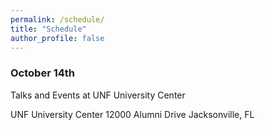 ```yaml
---
permalink: /schedule/
title: "Schedule"
author_profile: false
---
```


### October 14th

Talks and Events at UNF University Center

UNF University Center
12000 Alumni Drive
Jacksonville, FL

<table cellspacing="0" cellpadding="0" dir="ltr" border="1" style="table-layout:fixed;font-size:10pt;font-family:Arial;width:0px;border-collapse:collapse;border:none">
  <thead>
    <tr style="height:21px;">
      <th>Time</th>
      <th>Track 1</th>
      <th>Track 2</th>
      <th>Track 3</th>
    </tr>
  </thead><colgroup><col width="80"><col width="578"><col width="463"><col width="557"></colgroup>
  <tbody>
    <tr style="height:21px;">
      <td style="border-right:1px solid #000000;border-bottom:1px solid #000000;border-left:1px solid #000000;overflow:hidden;padding:2px 3px 2px 3px;vertical-align:bottom;background-color:#ffffff;font-weight:bold;" data-sheets-value="{&quot;1&quot;:2,&quot;2&quot;:&quot;08:00-08:30&quot;}">08:00-08:30</td>
      <td style="border-right:1px solid #000000;border-bottom:1px solid #000000;overflow:hidden;padding:2px 3px 2px 3px;vertical-align:bottom;background-color:#ffffff;text-align:center;" rowspan="1" colspan="3" data-sheets-value="{&quot;1&quot;:2,&quot;2&quot;:&quot;Registration&quot;}">Registration</td>
    </tr>
    <tr style="height:21px;">
      <td style="border-right:1px solid #000000;border-bottom:1px solid #000000;border-left:1px solid #000000;overflow:hidden;padding:2px 3px 2px 3px;vertical-align:bottom;background-color:#ffffff;font-weight:bold;" data-sheets-value="{&quot;1&quot;:2,&quot;2&quot;:&quot;08:30-09:00&quot;}">08:30-09:00</td>
      <td style="border-right:1px solid #000000;border-bottom:1px solid #000000;overflow:hidden;padding:2px 3px 2px 3px;vertical-align:bottom;background-color:#ffffff;text-align:center;" rowspan="1" colspan="3" data-sheets-value="{&quot;1&quot;:2,&quot;2&quot;:&quot;Opening Ceremonies&quot;}">Opening Ceremonies</td>
    </tr>
    <tr style="height:21px;">
      <td style="border-right:1px solid #000000;border-bottom:1px solid #000000;border-left:1px solid #000000;overflow:hidden;padding:2px 3px 2px 3px;vertical-align:bottom;background-color:#ffffff;font-weight:bold;" data-sheets-value="{&quot;1&quot;:2,&quot;2&quot;:&quot;09:00-10:00&quot;}">09:00-10:00</td>
      <td style="border-right:1px solid #000000;border-bottom:1px solid #000000;overflow:hidden;padding:2px 3px 2px 3px;vertical-align:bottom;background-color:#ffffff;text-align:center;" rowspan="1" colspan="3" data-sheets-value="{&quot;1&quot;:2,&quot;2&quot;:&quot;Keynote: Kevin Johnson, CEO of Secure Ideas&quot;}">Keynote: Kevin Johnson, CEO of Secure Ideas</td>
    </tr>
    <tr style="height:21px;">
      <td style="border-right:1px solid #000000;border-bottom:1px solid #000000;border-left:1px solid #000000;overflow:hidden;padding:2px 3px 2px 3px;vertical-align:bottom;background-color:#ffffff;font-weight:bold;" data-sheets-value="{&quot;1&quot;:2,&quot;2&quot;:&quot;10:00-11:00&quot;}">10:00-11:00</td>
      <td style="border-right:1px solid #000000;border-bottom:1px solid #000000;overflow:hidden;padding:2px 3px 2px 3px;vertical-align:bottom;background-color:#ffffff;text-align:center;" data-sheets-value="{&quot;1&quot;:2,&quot;2&quot;:&quot;Craig Galley: Malware Analysis - Presentation w/Demos&quot;}">Craig Galley: Malware Analysis - Presentation w/Demos</td>
      <td style="border-right:1px solid #000000;border-bottom:1px solid #000000;overflow:hidden;padding:2px 3px 2px 3px;vertical-align:bottom;background-color:#ffffff;text-align:center;" data-sheets-value="{&quot;1&quot;:2,&quot;2&quot;:&quot;Gina Yacone: The CISO's Playbook - Crafting a Cybersecurity Strategy for AI&quot;}">Gina Yacone: The CISO's Playbook - Crafting a Cybersecurity Strategy for AI</td>
      <td style="border-right:1px solid #000000;border-bottom:1px solid #000000;overflow:hidden;padding:2px 3px 2px 3px;vertical-align:bottom;background-color:#ffffff;text-align:center;" data-sheets-value="{&quot;1&quot;:2,&quot;2&quot;:&quot;Steve Wingate: TBD&quot;}">Steve Wingate: TBD</td>
    </tr>
    <tr style="height:21px;">
      <td style="border-right:1px solid #000000;border-bottom:1px solid #000000;border-left:1px solid #000000;overflow:hidden;padding:2px 3px 2px 3px;vertical-align:bottom;background-color:#ffffff;font-weight:bold;" data-sheets-value="{&quot;1&quot;:2,&quot;2&quot;:&quot;11:00-12:00&quot;}">11:00-12:00</td>
      <td style="border-right:1px solid #000000;border-bottom:1px solid #000000;overflow:hidden;padding:2px 3px 2px 3px;vertical-align:bottom;background-color:#ffffff;text-align:center;" data-sheets-value="{&quot;1&quot;:2,&quot;2&quot;:&quot;CISO Panel&quot;}">CISO Panel</td>
      <td style="border-right:1px solid #000000;border-bottom:1px solid #000000;overflow:hidden;padding:2px 3px 2px 3px;vertical-align:bottom;background-color:#ffffff;text-align:center;" data-sheets-value="{&quot;1&quot;:2,&quot;2&quot;:&quot;Johannes Ullrich: Supply Chain Security&quot;}">Johannes Ullrich: Supply Chain Security</td>
      <td style="border-right:1px solid #000000;border-bottom:1px solid #000000;overflow:hidden;padding:2px 3px 2px 3px;vertical-align:bottom;background-color:#ffffff;text-align:center;" data-sheets-value="{&quot;1&quot;:2,&quot;2&quot;:&quot;Ed Spencer:  A Revisit of How to Land Your First Infosec Job&quot;}">Ed Spencer:  A Revisit of How to Land Your First Infosec Job</td>
    </tr>
    <tr style="height:21px;">
      <td style="border-right:1px solid #000000;border-bottom:1px solid #000000;border-left:1px solid #000000;overflow:hidden;padding:2px 3px 2px 3px;vertical-align:bottom;background-color:#ffffff;font-weight:bold;" data-sheets-value="{&quot;1&quot;:2,&quot;2&quot;:&quot;12:00-13:00&quot;}">12:00-13:00</td>
      <td style="border-right:1px solid #000000;border-bottom:1px solid #000000;overflow:hidden;padding:2px 3px 2px 3px;vertical-align:bottom;background-color:#ffffff;color:#1f1f1f;text-align:center;" rowspan="1" colspan="3" data-sheets-value="{&quot;1&quot;:2,&quot;2&quot;:&quot;Lunch&quot;}">Lunch</td>
    </tr>
    <tr style="height:21px;">
      <td style="border-right:1px solid #000000;border-bottom:1px solid #000000;border-left:1px solid #000000;overflow:hidden;padding:2px 3px 2px 3px;vertical-align:bottom;background-color:#ffffff;font-weight:bold;" data-sheets-value="{&quot;1&quot;:2,&quot;2&quot;:&quot;13:00-14:00&quot;}">13:00-14:00</td>
      <td style="border-right:1px solid #000000;border-bottom:1px solid #000000;overflow:hidden;padding:2px 3px 2px 3px;vertical-align:bottom;background-color:#ffffff;text-align:center;" data-sheets-value="{&quot;1&quot;:2,&quot;2&quot;:&quot;Women in Tech Panel&quot;}">Women in Tech Panel</td>
      <td style="border-right:1px solid #000000;border-bottom:1px solid #000000;overflow:hidden;padding:2px 3px 2px 3px;vertical-align:bottom;background-color:#ffffff;text-align:center;" data-sheets-value="{&quot;1&quot;:2,&quot;2&quot;:&quot;Dale Rodriguez: Mystified by the alphabet soup of cloud native security?&quot;}">Dale Rodriguez: Mystified by the alphabet soup of cloud native security?</td>
      <td style="border-right:1px solid #000000;border-bottom:1px solid #000000;overflow:hidden;padding:2px 3px 2px 3px;vertical-align:bottom;background-color:#ffffff;text-align:center;" data-sheets-value="{&quot;1&quot;:2,&quot;2&quot;:&quot;Nathan Nye: Ultra-Efficient MIFARE Classic Attacks and New Frontiers in Smartcard Security&quot;}">Nathan Nye: Ultra-Efficient MIFARE Classic Attacks and New Frontiers in Smartcard Security</td>
    </tr>
    <tr style="height:21px;">
      <td style="border-right:1px solid #000000;border-bottom:1px solid #000000;border-left:1px solid #000000;overflow:hidden;padding:2px 3px 2px 3px;vertical-align:bottom;background-color:#ffffff;font-weight:bold;" data-sheets-value="{&quot;1&quot;:2,&quot;2&quot;:&quot;14:00-15:00&quot;}">14:00-15:00</td>
      <td style="border-right:1px solid #000000;border-bottom:1px solid #000000;overflow:hidden;padding:2px 3px 2px 3px;vertical-align:bottom;background-color:#ffffff;text-align:center;" data-sheets-value="{&quot;1&quot;:2,&quot;2&quot;:&quot;Mikkel Ole Romer: TBD&quot;}">Mikkel Ole Romer: TBD</td>
      <td style="border-right:1px solid #000000;border-bottom:1px solid #000000;overflow:hidden;padding:2px 3px 2px 3px;vertical-align:bottom;background-color:#ffffff;text-align:center;" data-sheets-value="{&quot;1&quot;:2,&quot;2&quot;:&quot;Surfer Dave: Manipulation, Deception, and Coercion: Why SE Tactics Work&quot;}">Surfer Dave: Manipulation, Deception, and Coercion: Why SE Tactics Work</td>
      <td style="border-right:1px solid #000000;border-bottom:1px solid #000000;overflow:hidden;padding:2px 3px 2px 3px;vertical-align:bottom;background-color:#ffffff;text-align:center;" data-sheets-value="{&quot;1&quot;:2,&quot;2&quot;:&quot;Closed&quot;}">Closed</td>
    </tr>
    <tr style="height:21px;">
      <td style="border-right:1px solid #000000;border-bottom:1px solid #000000;border-left:1px solid #000000;overflow:hidden;padding:2px 3px 2px 3px;vertical-align:bottom;background-color:#ffffff;font-weight:bold;" data-sheets-value="{&quot;1&quot;:2,&quot;2&quot;:&quot;15:00-16:00&quot;}">15:00-16:00</td>
      <td style="border-right:1px solid #000000;border-bottom:1px solid #000000;overflow:hidden;padding:2px 3px 2px 3px;vertical-align:bottom;background-color:#ffffff;text-align:center;" data-sheets-value="{&quot;1&quot;:2,&quot;2&quot;:&quot;Carlos Rodriguez: Intersection of Incident Response, Disaster Recovery and Crisis Management&quot;}">Carlos Rodriguez: Intersection of Incident Response, Disaster Recovery and Crisis Management</td>
      <td style="border-right:1px solid #000000;border-bottom:1px solid #000000;overflow:hidden;padding:2px 3px 2px 3px;vertical-align:bottom;background-color:#ffffff;text-align:center;" data-sheets-value="{&quot;1&quot;:2,&quot;2&quot;:&quot;Taryn Swietek: TBD&quot;}">Taryn Swietek: TBD</td>
      <td style="border-right:1px solid #000000;border-bottom:1px solid #000000;overflow:hidden;padding:2px 3px 2px 3px;vertical-align:bottom;background-color:#ffffff;text-align:center;" data-sheets-value="{&quot;1&quot;:2,&quot;2&quot;:&quot;Closed&quot;}">Closed</td>
    </tr>
    <tr style="height:21px;">
      <td style="border-right:1px solid #000000;border-bottom:1px solid #000000;border-left:1px solid #000000;overflow:hidden;padding:2px 3px 2px 3px;vertical-align:bottom;background-color:#ffffff;font-weight:bold;" data-sheets-value="{&quot;1&quot;:2,&quot;2&quot;:&quot;16:00-16:30&quot;}">16:00-16:30</td>
      <td style="border-right:1px solid #000000;border-bottom:1px solid #000000;overflow:hidden;padding:2px 3px 2px 3px;vertical-align:bottom;background-color:#ffffff;text-align:center;" rowspan="1" colspan="3" data-sheets-value="{&quot;1&quot;:2,&quot;2&quot;:&quot;Closing Ceremonies&quot;}">Closing Ceremonies</td>
    </tr>
  </tbody>
</table>